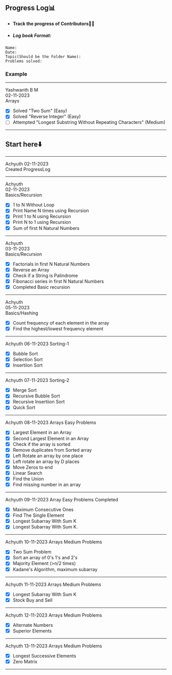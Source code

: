 ## Progress Log📊
- #### Track the progress of Contributors👨‍💻
- ##### Log book Format:
```
Name:
Date:
Topic(Should be the Folder Name):
Problems solved:
```
### Example
----------------------------------------------
Yashwanth B M   
02-11-2023   
Arrays   
- [x] Solved "Two Sum" (Easy)
- [x] Solved "Reverse Integer" (Easy)
- [ ] Attempted "Longest Substring Without Repeating Characters" (Medium)
----------------------------------------------

## Start here⬇️

-----------------------------
Achyuth 
02-11-2023   
Created ProgressLog

--------------------------
Achyuth  
02-11-2023  
Basics/Recursion     
- [x] 1 to N Without Loop    
- [x] Print Name N times using Recursion     
- [x] Print 1 to N using Recursion   
- [x] Print N to 1 using Recursion   
- [x] Sum of first N Natural Numbers  
--------------------------      
Achyuth   
03-11-2023  
Basics/Recursion     
- [x] Factorials in first N Natural Numbers
- [x] Reverse an Array
- [x] Check if a String is Palindrome
- [x]  Fibonacci series in first N Natural Numbers  
- [x] Completed Basic recursion
--------------------------       
Achyuth   
05-11-2023  
Basics/Hashing    
- [x] Count frequency of each element in the array     
- [x] Find the highest/lowest frequency element    
--------------------------  
Achyuth
06-11-2023
Sorting-1
- [x] Bubble Sort
- [x] Selection Sort
- [x] Insertiion Sort
--------------------------
Achyuth
07-11-2023
Sorting-2
- [x] Merge Sort
- [x] Recursive Bubble Sort
- [x] Recursive Insertiion Sort
- [x] Quick Sort
--------------------------
Achyuth
08-11-2023
Arrays Easy Problems
- [x] Largest Element in an Array
- [x] Second Largest Element in an Array
- [x] Check if the array is sorted
- [x] Remove duplicates from Sorted array
- [x] Left Rotate an array by one place
- [x] Left rotate an array by D places
- [x] Move Zeros to end
- [x] Linear Search
- [x] Find the Union
- [x] Find missing number in an array
-------------------------------------------
Achyuth
09-11-2023
Array Easy Problems Completed
- [x] Maximum Consecutive Ones
- [x] Find The Single Element
- [x] Longest Subarray With Sum K
- [x] Longest Subarray With Sum K.
-------------------------------------------
Achyuth
10-11-2023
Arrays Medium Problems
- [x] Two Sum Problem
- [x] Sort an array of 0's 1's and 2's
- [x] Majority Element (>n/2 times)
- [x] Kadane's Algorithm, maximum subarray
-----------------------------------------------
Achyuth
11-11-2023
Arrays Medium Problems
- [x] Longest Subarray With Sum K
- [x] Stock Buy and Sell
-----------------------------------------------
Achyuth
12-11-2023
Arrays Medium Problems
- [x] Alternate Numbers
- [x] Superior Elements
-----------------------------------------------
Achyuth
13-11-2023
Arrays Medium Problems
- [x] Longest Successive Elements
- [x] Zero Matrix
-----------------------------------------------


